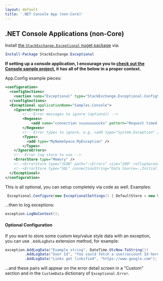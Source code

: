 ```yaml
---
layout: default
title: '.NET Console App (non-Core)'
---
```

## .NET Console Applications (non-Core)

Install [the `StackExchange.Exceptional` nuget package](https://www.nuget.org/packages/StackExchange.Exceptional) via:

```powershell
Install-Package StackExchange.Exceptional
```

**If setting up a console application, I encourage you to [check out the Console sample project](https://github.com/NickCraver/StackExchange.Exceptional/tree/master/samples/Samples.Console), it has all of the below in a proper context.**


App.Config example pieces:

```xml
<configuration>
  <configSections>
    <section name="Exceptional" type="StackExchange.Exceptional.ConfigSettings, StackExchange.Exceptional"/>
  </configSections>
  <Exceptional applicationName="Samples.Console">
    <IgnoreErrors>
        <!-- Error messages to ignore (optional) -->
        <Regexes>
            <add name="connection suuuuuuuucks" pattern="Request timed out\.$" />
        </Regexes>
        <!-- Error types to ignore, e.g. <add type="System.Exception" /> or -->
        <Types>
          <add type="MyNameSpace.MyException" />
        </Types>
    </IgnoreErrors>
    <!-- Error log store to use -->
    <ErrorStore type="Memory" />
    <!--<ErrorStore type="JSON" path="~\Errors" size="200" rollupSeconds="300" />-->
    <!--<ErrorStore type="SQL" connectionString="Data Source=.;Initial Catalog=Exceptions;Uid=Exceptions;Pwd=iloveerrors" />-->
  </Exceptional>
</configuration>
```

This is all optional, you can setup completely via code as well.  Examples:

```c#
 Exceptional.Configure(new ExceptionalSettings() { DefaultStore = new SQLErrorStore(_connectionString,"My Application") });
```

...then to log exceptions:

```c#
exception.LogNoContext();
```

#### Optional Configuration


If you want to store some custom key/value style data with an exception, you can use `.AddLogData` extension method, for example:

```c#
exception.AddLogData("Example string", DateTime.UtcNow.ToString())
         .AddLogData("User Id", "You could fetch a user/account Id here, etc.")
         .AddLogData("Links get linkified", "https://www.google.com");
```
...and these pairs will appear on the error detail screen in a "Custom" section and in the `CustomData` dictionary of `Exceptional.Error`.
